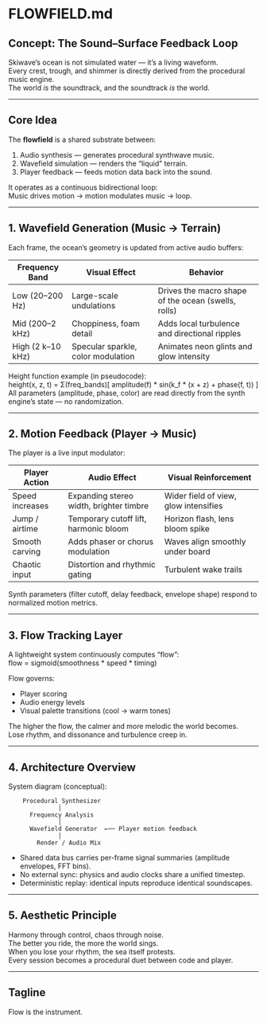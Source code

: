 # FLOWFIELD.md

## Concept: The Sound–Surface Feedback Loop

Skiwave’s ocean is not simulated water — it’s a living waveform.  
Every crest, trough, and shimmer is directly derived from the procedural music engine.  
The world *is* the soundtrack, and the soundtrack *is* the world.

---

## Core Idea

The **flowfield** is a shared substrate between:
1. Audio synthesis — generates procedural synthwave music.  
2. Wavefield simulation — renders the “liquid” terrain.  
3. Player feedback — feeds motion data back into the sound.

It operates as a continuous bidirectional loop:  
Music drives motion → motion modulates music → loop.

---

## 1. Wavefield Generation (Music → Terrain)

Each frame, the ocean’s geometry is updated from active audio buffers:

Frequency Band | Visual Effect | Behavior  
--------------- | -------------- | ----------  
Low (20–200 Hz) | Large-scale undulations | Drives the macro shape of the ocean (swells, rolls)  
Mid (200–2 kHz) | Choppiness, foam detail | Adds local turbulence and directional ripples  
High (2 k–10 kHz) | Specular sparkle, color modulation | Animates neon glints and glow intensity  

Height function example (in pseudocode):  
    height(x, z, t) = Σ(freq_bands)[ amplitude(f) * sin(k_f * (x + z) + phase(f, t)) ]  
All parameters (amplitude, phase, color) are read directly from the synth engine’s state — no randomization.

---

## 2. Motion Feedback (Player → Music)

The player is a live input modulator:

Player Action | Audio Effect | Visual Reinforcement  
-------------- | ------------- | --------------------  
Speed increases | Expanding stereo width, brighter timbre | Wider field of view, glow intensifies  
Jump / airtime | Temporary cutoff lift, harmonic bloom | Horizon flash, lens bloom spike  
Smooth carving | Adds phaser or chorus modulation | Waves align smoothly under board  
Chaotic input | Distortion and rhythmic gating | Turbulent wake trails  

Synth parameters (filter cutoff, delay feedback, envelope shape) respond to normalized motion metrics.

---

## 3. Flow Tracking Layer

A lightweight system continuously computes “flow”:  
    flow = sigmoid(smoothness * speed * timing)

Flow governs:  
- Player scoring  
- Audio energy levels  
- Visual palette transitions (cool → warm tones)

The higher the flow, the calmer and more melodic the world becomes.  
Lose rhythm, and dissonance and turbulence creep in.

---

## 4. Architecture Overview

System diagram (conceptual):

        Procedural Synthesizer
                  │
          Frequency Analysis
                  │
          Wavefield Generator  ←── Player motion feedback
                  │
            Render / Audio Mix

- Shared data bus carries per-frame signal summaries (amplitude envelopes, FFT bins).  
- No external sync: physics and audio clocks share a unified timestep.  
- Deterministic replay: identical inputs reproduce identical soundscapes.

---

## 5. Aesthetic Principle

Harmony through control, chaos through noise.  
The better you ride, the more the world sings.  
When you lose your rhythm, the sea itself protests.  
Every session becomes a procedural duet between code and player.

---

## Tagline

Flow is the instrument.